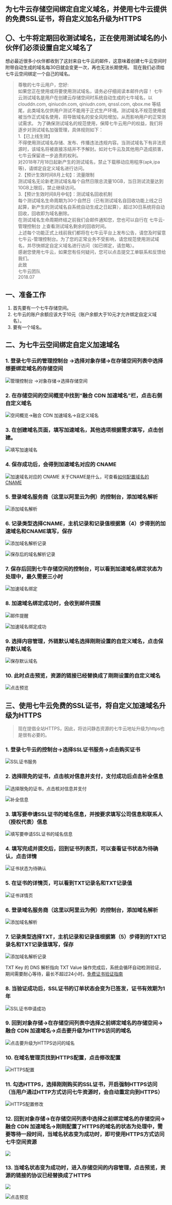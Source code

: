为七牛云存储空间绑定自定义域名，并使用七牛云提供的免费SSL证书，将自定义加名升级为HTTPS
---

## 〇、七牛将定期回收测试域名，正在使用测试域名的小伙伴们必须设置自定义域名了

想必最近很多小伙伴都收到了这封来自七牛云的邮件，这意味着创建七牛云空间时附带自动生成的域名每30日就会变更一次，再也无法长期使用。
现在我们必须给七牛云空间绑定一个自己的域名。

> 尊敬的七牛云用户，您好:    
如果您正在使用或将要使用测试域名，请务必仔细阅读本邮件内容！
七牛云测试域名是用户在创建云存储空间时系统自动生成的七牛域名，以 clouddn.com, qiniucdn.com, qiniudn.com, qnssl.com, qbox.me 等结尾，此类域名仅供用户测试不能用于正式生产环境。测试域名不规范使用或被当作正式域名使用，将导致域名的安全风险增加，从而影响用户的正常测试需求。
为了确保测试域名的规范使用，保障七牛云用户的权益，我们将逐步对测试域名加强管理，具体规则如下：  
> 1.【已上线生效】  
不得使用测试域名存储、发布、传播违法违规内容。当测试域名下有非法资源时，该域名将被直接冻结并不予解封。如对七牛云及其他用户造成损害，七牛云保留进一步追责的权利。  
对2018年7月18日起新产生的测试域名，禁止下载移动应用程序(apk,ipa等)，请绑定自定义域名进行访问。    
> 2.【预计生效时间8月上旬】：流量限制  
测试域名无论新老测试域名每个自然日限总流量10GB，当日测试流量达到10GB上限后，禁止继续访问。    
> 3.【预计生效时间8月中旬】：测试域名回收机制  
每个测试域名生命周期为30个自然日（已有测试域名自回收功能上线之日起算，新产生的测试域名自系统自动生成之日起算），超过30日系统将自动回收，回收即为域名删除。  
在测试域名生命周期终结之前我们会邮件通知您，您也可以自行在 七牛云-管理控制台 上查看测试域名剩余的回收时间。  
上述每个功能正式上线前我们都将在七牛云平台上发布公告，请您及时留意 七牛云-管理控制台。为了您的正常业务不受影响，请您规范使用测试域名，并尽快绑定自定义域名进行访问（如已绑定，请忽略）。  
感谢您使用七牛云，如果您有任何疑问，您可以点击提交工单联系和反馈给我们。  
此致     
七牛云团队  
2018.07  


## 一、准备工作

1. 首先要有一个七牛存储空间。
2. 七牛云的账户余额应该大于10元（账户余额大于10元才允许绑定自定义域名）。
3. 要有一个域名。

## 二、为七牛云空间绑定自定义加速域名

### 1. 登录七牛云的管理控制台 ->选择对象存储->在存储空间列表中选择想要绑定域名的存储空间
![管理控制台 ->对象存储->选择存储空间](http://md.ws1031.cn/xsj/2018_8_6_2018-08-06_153539.jpg)

### 2. 在存储空间的空间概览中找到“融合 CDN 加速域名”栏，点击右侧自定义域名
![空间概览->融合 CDN 加速域名->自定义域名](http://md.ws1031.cn/xsj/2018_8_6_2018-08-06_154153.jpg)

### 3. 在创建域名页面，填写加速域名，其他选项根据需求填写，点击创建。
![填写加速域名](http://md.ws1031.cn/xsj/2018_8_6_2018-08-06_155808.jpg)

### 4. 保存成功后，会得到加速域名对应的 CNAME
![加速域名对应的 CNAME](http://md.ws1031.cn/xsj/2018_8_6_2018-08-06_155946.jpg)
关于CNAME是什么，可查看[如何配置域名的 CNAME](https://developer.qiniu.com/fusion/kb/1322/how-to-configure-cname-domain-name)

### 5. 登录域名服务商（这里以阿里云为例）的控制台，添加域名解析
![添加域名解析](http://md.ws1031.cn/xsj/2018_8_6_2018-08-06_160149.jpg)

### 6. 记录类型选择CNAME，主机记录和记录值根据第（4）步得到的加速域名和CNAME填写，保存
![添加域名解析记录](http://md.ws1031.cn/xsj/2018_8_6_2018-08-06_160234.jpg)

![保存后的域名解析记录](http://md.ws1031.cn/xsj/2018_8_6_2018-08-06_160253.jpg)

### 7. 保存后回到七牛存储空间的控制台，可以看到加速域名绑定状态为处理中，最久需要三小时
![加速域名绑定](http://md.ws1031.cn/xsj/2018_8_6_2018-08-06_160331.jpg)

### 8. 加速域名绑定成功时，会收到邮件提醒
![邮件提醒](http://md.ws1031.cn/xsj/2018_8_6_2018-08-06_164223.jpg)

![加速域名绑定成功](http://md.ws1031.cn/xsj/2018_8_6_2018-08-06_164007.jpg)

### 9. 选择内容管理，外链默认域名选择刚刚设置的自定义域名，点击保存默认域名
![保存默认域名](http://md.ws1031.cn/xsj/2018_8_6_2018-08-06_164459.jpg)

### 10. 此时点击预览，资源的链接已经替换成了刚刚设置的自定义域名
![点击预览](http://md.ws1031.cn/xsj/2018_8_6_2018-08-06_164833.jpg)


## 三、使用七牛云免费的SSL证书，将自定义加速域名升级为HTTPS

> 现在提倡全站HTTPS，因此，将访问静态资源的七牛云地址升级为https也是很有必要的。

### 1. 登录七牛云的控制台->选择SSL证书服务->点击购买证书
![SSL证书服务](http://md.ws1031.cn/xsj/2018_8_6_2018-08-06_170039.jpg)

### 2. 选择限免的证书，点击核对信息并支付，支付成功后点击补全信息
![选择限免的证书，点击核对信息并支付](http://md.ws1031.cn/xsj/2018_8_6_2018-08-06_172413.jpg)

![补全信息](http://md.ws1031.cn/xsj/2018_8_6_2018-08-06_172537.jpg)

### 3. 填写要申请SSL证书的域名信息，并按要求填写公司信息和联系人（授权代表）信息
![填写要申请SSL证书的域名信息](http://md.ws1031.cn/xsj/2018_8_6_2018-08-06_172842.jpg)

### 4. 填写完成并提交后，回到证书列表页，可以查看证书状态为待确认，点击详情
![证书状态为待确认](http://md.ws1031.cn/xsj/2018_8_6_2018-08-06_181553.jpg)

### 5. 在证书的详情页，可以看到TXT记录名和TXT记录值
![证书详情页](http://md.ws1031.cn/xsj/2018_8_6_2018-08-06_181737.jpg)

### 6. 登录域名服务商（这里以阿里云为例）的控制台，添加域名解析
![添加域名解析](http://md.ws1031.cn/xsj/2018_8_6_2018-08-06_160149.jpg)

### 7. 记录类型选择TXT，主机记录和记录值根据第（5）步得到的TXT记录名和TXT记录值填写，保存
![添加域名解析记录](http://md.ws1031.cn/xsj/2018_8_6_2018-08-06_181854.jpg)

TXT Key 的 DNS 解析指向 TXT Value 操作完成后，系统会循环自动检测验证，期间需要耐心等待，最长不超过24小时。[免费证书验证指南](https://developer.qiniu.com/ssl/manual/3667/ssl-certificate-of-free-dns-validation-guide)

### 8. 当验证成功后，SSL证书的订单状态会变为已签发，证书有效期为1年
![SSL证书申请成功](http://md.ws1031.cn/xsj/2018_8_6_2018-08-06_190816.jpg)

### 9. 回到对象存储->在存储空间列表中选择之前绑定域名的存储空间->融合 CDN 加速域名->点击要升级为HTTPS访问的域名
![点击要升级为HTTPS访问的域名](http://md.ws1031.cn/xsj/2018_8_6_2018-08-06_191227.jpg)

### 10. 在域名管理页找到HTTPS配置，点击修改配置
![HTTPS配置](http://md.ws1031.cn/xsj/2018_8_6_2018-08-06_191603.jpg)

### 11. 勾选HTTPS，选择刚刚购买的SSL证书，开启强制HTTPS访问（当用户通过HTTP方式访问七牛资源时，会自动重定向到HTTPS）
![HTTPS配置修改](http://md.ws1031.cn/xsj/2018_8_6_2018-08-06_191733.jpg)

### 12. 回到对象存储->在存储空间列表中选择之前绑定域名的存储空间->融合 CDN 加速域名->刚刚配置了HTTPS的域名的状态为处理中，需要等待一段时间，当域名状态变为成功时，即可使用HTTPS方式访问七牛空间资源
![](http://md.ws1031.cn/xsj/2018_8_6_2018-08-06_192242.jpg)

### 13. 当域名状态变为成功时，进入存储空间的内容管理，点击预览，资源的链接的协议已经替换成了HTTPS
![](http://md.ws1031.cn/xsj/2018_8_6_2018-08-06_192817.jpg)

![点击预览](http://md.ws1031.cn/xsj/2018_8_6_2018-08-06_192735.jpg)
